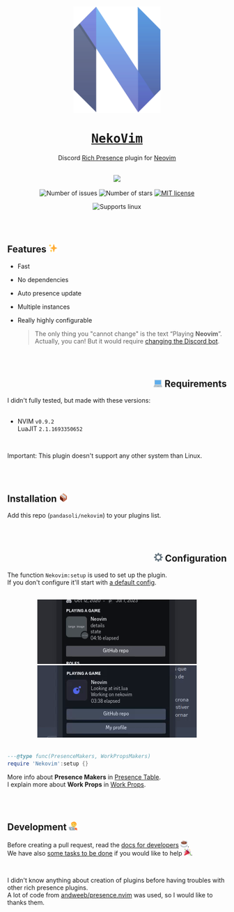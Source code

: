 <div align='center'>
  <img width='200' src='docs/neovim-nekologo.png'/>

  # <samp>[NekoVim](https://github.com/pandasoli/nekovim)</samp>
  Discord [Rich Presence](https://discord.com/rich-presence) plugin for [Neovim](https://neovim.io)

  <br/>
  <img src='https://raw.githubusercontent.com/catppuccin/catppuccin/main/assets/palette/macchiato.png' width='600'/>

  <br/>
  <div align='center'>

  ![Number of issues](https://img.shields.io/github/issues/pandasoli/nekovim?color=fab387&labelColor=303446&style=for-the-badge)
  ![Number of stars](https://img.shields.io/github/stars/pandasoli/nekovim?color=ed8796&labelColor=303446&style=for-the-badge)
  [![MIT license](https://img.shields.io/github/license/pandasoli/nekovim?style=for-the-badge&label=License&labelColor=313244&color=ca9ee6)](LICENSE)

  ![Supports linux](https://img.shields.io/badge/Linux-%23.svg?style=for-the-badge&logo=linux&logoColor=fcc624&label=support&labelColor=303446&color=fcc624)
  </div>
</div>

<br/>
<br/>

## Features <img width=20 src='https://raw.githubusercontent.com/pandasoli/twemojis/master/2728.svg'/>

- Fast
- No dependencies
- Auto presence update
- Multiple instances
- Really highly configurable

  > The only thing you "cannot change" is the text “Playing **Neovim**”.  
  > Actually, you can! But it would require [changing the Discord bot](./docs/work_props.md).

<br/>
<br/>
<div align='right'>

  ## <img width=20 src='https://raw.githubusercontent.com/pandasoli/twemojis/master/1f4bb.svg'/> Requirements
</div>
I didn't fully tested, but made with these versions:

<br/>
<br/>

- NVIM `v0.9.2`  
  LuaJIT `2.1.1693350652`

<br/>

Important: This plugin doesn't support any other system than Linux.

<br/>
<br/>

## Installation <img width=20 src='https://raw.githubusercontent.com/pandasoli/twemojis/master/1f4e6.svg'/>

Add this repo (`pandasoli/nekovim`) to your plugins list.

<br/>
<br/>
<div align='right'>

## <img width=20 src='https://raw.githubusercontent.com/pandasoli/twemojis/master/2699.svg'/> Configuration
</div>

The function `Nekovim:setup` is used to set up the plugin.  
If you don't configure it'll start with [a default config](./lua/default_makers/init.lua).

<br/>
<div align='center'>
  <img src='./docs/empty-preview.gif'/>
  <img src='./docs/final-preview.gif'/>
</div>
<br/>

```lua
---@type func(PresenceMakers, WorkPropsMakers)
require 'Nekovim':setup {}
```

More info about **Presence Makers** in [Presence Table](./docs/presence_table.md).  
I explain more about **Work Props** in [Work Props](./docs/work_props.md).

<br/>
<br/>

## Development <img width=20 src='https://raw.githubusercontent.com/pandasoli/twemojis/master/1f9d1-200d-1f4bb.svg'/>

Before creating a pull request, read the [docs for developers](./DEVELOPMENT.md) <img width=16 src='https://raw.githubusercontent.com/pandasoli/twemojis/master/2615.svg'/>.  
We have also [some tasks to be done](./docs/todo.md) if you would like to help <img width=16 src='https://raw.githubusercontent.com/pandasoli/twemojis/master/1f389.svg'/>.

<br/>

I didn't know anything about creation of plugins before having troubles with other rich presence plugins.  
A lot of code from [andweeb/presence.nvim](https://github.com/andweeb/presence.nvim) was used, so I would like to thanks them.
